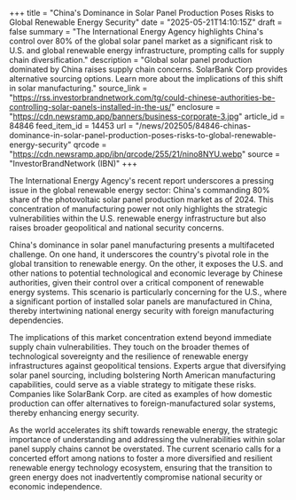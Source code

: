 +++
title = "China's Dominance in Solar Panel Production Poses Risks to Global Renewable Energy Security"
date = "2025-05-21T14:10:15Z"
draft = false
summary = "The International Energy Agency highlights China's control over 80% of the global solar panel market as a significant risk to U.S. and global renewable energy infrastructure, prompting calls for supply chain diversification."
description = "Global solar panel production dominated by China raises supply chain concerns. SolarBank Corp provides alternative sourcing options. Learn more about the implications of this shift in solar manufacturing."
source_link = "https://rss.investorbrandnetwork.com/tg/could-chinese-authorities-be-controlling-solar-panels-installed-in-the-us/"
enclosure = "https://cdn.newsramp.app/banners/business-corporate-3.jpg"
article_id = 84846
feed_item_id = 14453
url = "/news/202505/84846-chinas-dominance-in-solar-panel-production-poses-risks-to-global-renewable-energy-security"
qrcode = "https://cdn.newsramp.app/ibn/qrcode/255/21/nino8NYU.webp"
source = "InvestorBrandNetwork (IBN)"
+++

<p>The International Energy Agency's recent report underscores a pressing issue in the global renewable energy sector: China's commanding 80% share of the photovoltaic solar panel production market as of 2024. This concentration of manufacturing power not only highlights the strategic vulnerabilities within the U.S. renewable energy infrastructure but also raises broader geopolitical and national security concerns.</p><p>China's dominance in solar panel manufacturing presents a multifaceted challenge. On one hand, it underscores the country's pivotal role in the global transition to renewable energy. On the other, it exposes the U.S. and other nations to potential technological and economic leverage by Chinese authorities, given their control over a critical component of renewable energy systems. This scenario is particularly concerning for the U.S., where a significant portion of installed solar panels are manufactured in China, thereby intertwining national energy security with foreign manufacturing dependencies.</p><p>The implications of this market concentration extend beyond immediate supply chain vulnerabilities. They touch on the broader themes of technological sovereignty and the resilience of renewable energy infrastructures against geopolitical tensions. Experts argue that diversifying solar panel sourcing, including bolstering North American manufacturing capabilities, could serve as a viable strategy to mitigate these risks. Companies like SolarBank Corp. are cited as examples of how domestic production can offer alternatives to foreign-manufactured solar systems, thereby enhancing energy security.</p><p>As the world accelerates its shift towards renewable energy, the strategic importance of understanding and addressing the vulnerabilities within solar panel supply chains cannot be overstated. The current scenario calls for a concerted effort among nations to foster a more diversified and resilient renewable energy technology ecosystem, ensuring that the transition to green energy does not inadvertently compromise national security or economic independence.</p>